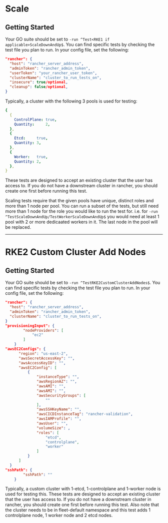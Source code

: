 # Scale

## Getting Started
Your GO suite should be set to `-run ^Test<RKE1 if applicable>ScaleDownAndUp$`. You can find specific tests by checking the test file you plan to run.
In your config file, set the following:
```json
"rancher": { 
  "host": "rancher_server_address",
  "adminToken": "rancher_admin_token",
  "userToken": "your_rancher_user_token",
  "clusterName": "cluster_to_run_tests_on",
  "insecure": true/optional,
  "cleanup": false/optional,
}
```

Typically, a cluster with the following 3 pools is used for testing:
```yaml
{
  {
    ControlPlane: true,
    Quantity:     2,
  },
  {
    Etcd:     true,
    Quantity: 3,
  },
  {
    Worker:   true,
    Quantity: 2,
  },
}
  ```
These tests are designed to accept an existing cluster that the user has access to. If you do not have a downstream cluster in rancher, you should create one first before running this test. 

Scaling tests require that the given pools have unique, distinct roles and more than 1 node per pool. You can run a subset of the tests, but still need more than 1 node for the role you would like to run the test for. i.e. for `-run ^TestScaleDownAndUp/TestWorkerScaleDownAndUp$` you would need at least 1 pool with 2 or more dedicaated workers in it. The last node in the pool will be replaced. 


----

# RKE2 Custom Cluster Add Nodes

## Getting Started
Your GO suite should be set to `-run ^TestRKE2CustomClusterAddNodes$`. You can find specific tests by checking the test file you plan to run.
In your config file, set the following:
```json
"rancher": { 
  "host": "rancher_server_address",
  "adminToken": "rancher_admin_token",
  "clusterName": "cluster_to_run_tests_on",
}
"provisioningInput": {
        "nodeProviders": [
            "ec2"
        ]
    }
"awsEC2Configs": {
      "region": "us-east-2",
      "awsSecretAccessKey": "",
      "awsAccessKeyID": "",
      "awsEC2Config": [
          {
              "instanceType": "",
              "awsRegionAZ": "",
              "awsAMI": "",
              "awsAMI": "",
              "awsSecurityGroups": [
                  ""
              ],
              "awsSSHKeyName": "",
              "awsCICDInstanceTag": "rancher-validation",
              "awsIAMProfile": "",
              "awsUser": "",
              "volumeSize": ,
              "roles": [
                  "etcd",
                  "controlplane",
                  "worker"
              ]
          }
      ]
  }
"sshPath": {
        "sshPath": ""
    }
```
Typically, a custom cluster with 1-etcd, 1-controlplane and 1-worker node is used for testing this. These tests are designed to accept an existing cluster that the user has access to. If you do not have a downstream cluster in rancher, you should create one first before running this test. 
Also note that the cluster needs to be in fleet-default namespace and this test adds 1 controlplane node, 1 worker node and 2 etcd nodes.

